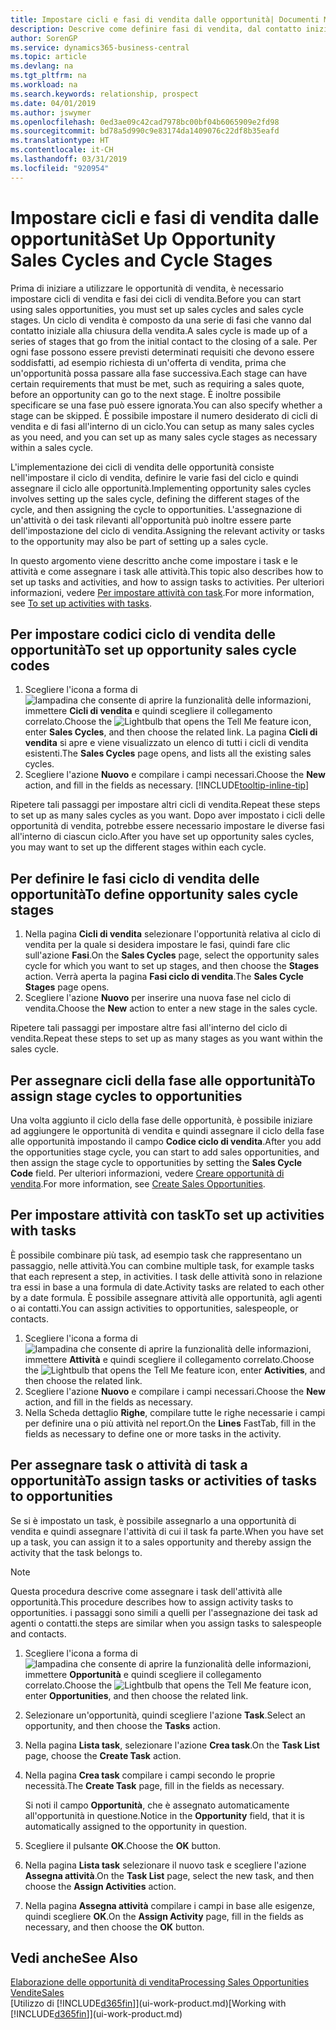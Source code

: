```yaml
---
title: Impostare cicli e fasi di vendita dalle opportunità| Documenti Microsoft
description: Descrive come definire fasi di vendita, dal contatto iniziale alla chiusura, per creare un ciclo di vendita e assegnarlo alle opportunità in Business Central.
author: SorenGP
ms.service: dynamics365-business-central
ms.topic: article
ms.devlang: na
ms.tgt_pltfrm: na
ms.workload: na
ms.search.keywords: relationship, prospect
ms.date: 04/01/2019
ms.author: jswymer
ms.openlocfilehash: 0ed3ae09c42cad7978bc00bf04b6065909e2fd98
ms.sourcegitcommit: bd78a5d990c9e83174da1409076c22df8b35eafd
ms.translationtype: HT
ms.contentlocale: it-CH
ms.lasthandoff: 03/31/2019
ms.locfileid: "920954"
---
```

# <a name="set-up-opportunity-sales-cycles-and-cycle-stages"></a><span data-ttu-id="98423-103">Impostare cicli e fasi di vendita dalle opportunità</span><span class="sxs-lookup"><span data-stu-id="98423-103">Set Up Opportunity Sales Cycles and Cycle Stages</span></span>
<span data-ttu-id="98423-104">Prima di iniziare a utilizzare le opportunità di vendita, è necessario impostare cicli di vendita e fasi dei cicli di vendita.</span><span class="sxs-lookup"><span data-stu-id="98423-104">Before you can start using sales opportunities, you must set up sales cycles and sales cycle stages.</span></span> <span data-ttu-id="98423-105">Un ciclo di vendita è composto da una serie di fasi che vanno dal contatto iniziale alla chiusura della vendita.</span><span class="sxs-lookup"><span data-stu-id="98423-105">A sales cycle is made up of a series of stages that go from the initial contact to the closing of a sale.</span></span> <span data-ttu-id="98423-106">Per ogni fase possono essere previsti determinati requisiti che devono essere soddisfatti, ad esempio richiesta di un'offerta di vendita, prima che un'opportunità possa passare alla fase successiva.</span><span class="sxs-lookup"><span data-stu-id="98423-106">Each stage can have certain requirements that must be met, such as requiring a sales quote, before an opportunity can go to the next stage.</span></span> <span data-ttu-id="98423-107">È inoltre possibile specificare se una fase può essere ignorata.</span><span class="sxs-lookup"><span data-stu-id="98423-107">You can also specify whether a stage can be skipped.</span></span> <span data-ttu-id="98423-108">È possibile impostare il numero desiderato di cicli di vendita e di fasi all'interno di un ciclo.</span><span class="sxs-lookup"><span data-stu-id="98423-108">You can setup as many sales cycles as you need, and you can set up as many sales cycle stages as necessary within a sales cycle.</span></span>

<span data-ttu-id="98423-109">L'implementazione dei cicli di vendita delle opportunità consiste nell'impostare il ciclo di vendita, definire le varie fasi del ciclo e quindi assegnare il ciclo alle opportunità.</span><span class="sxs-lookup"><span data-stu-id="98423-109">Implementing opportunity sales cycles involves setting up the sales cycle, defining the different stages of the cycle, and then assigning the cycle to opportunities.</span></span> <span data-ttu-id="98423-110">L'assegnazione di un'attività o dei task rilevanti all'opportunità può inoltre essere parte dell'impostazione del ciclo di vendita.</span><span class="sxs-lookup"><span data-stu-id="98423-110">Assigning the relevant activity or tasks to the opportunity may also be part of setting up a sales cycle.</span></span>

<span data-ttu-id="98423-111">In questo argomento viene descritto anche come impostare i task e le attività e come assegnare i task alle attività.</span><span class="sxs-lookup"><span data-stu-id="98423-111">This topic also describes how to set up tasks and activities, and how to assign tasks to activities.</span></span> <span data-ttu-id="98423-112">Per ulteriori informazioni, vedere [Per impostare attività con task](marketing-how-setup-opportunity-sales-cycles-stages.md#to-set-up-activities-with-tasks).</span><span class="sxs-lookup"><span data-stu-id="98423-112">For more information, see [To set up activities with tasks](marketing-how-setup-opportunity-sales-cycles-stages.md#to-set-up-activities-with-tasks).</span></span>

## <a name="to-set-up-opportunity-sales-cycle-codes"></a><span data-ttu-id="98423-113">Per impostare codici ciclo di vendita delle opportunità</span><span class="sxs-lookup"><span data-stu-id="98423-113">To set up opportunity sales cycle codes</span></span>
1. <span data-ttu-id="98423-114">Scegliere l'icona a forma di ![lampadina che consente di aprire la funzionalità delle informazioni](media/ui-search/search_small.png "Informazioni sull'operazione che si desidera eseguire"), immettere **Cicli di vendita** e quindi scegliere il collegamento correlato.</span><span class="sxs-lookup"><span data-stu-id="98423-114">Choose the ![Lightbulb that opens the Tell Me feature](media/ui-search/search_small.png "Tell me what you want to do") icon, enter **Sales Cycles**, and then choose the related link.</span></span> <span data-ttu-id="98423-115">La pagina **Cicli di vendita** si apre e viene visualizzato un elenco di tutti i cicli di vendita esistenti.</span><span class="sxs-lookup"><span data-stu-id="98423-115">The **Sales Cycles** page opens, and lists all the existing sales cycles.</span></span>
2. <span data-ttu-id="98423-116">Scegliere l'azione **Nuovo** e compilare i campi necessari.</span><span class="sxs-lookup"><span data-stu-id="98423-116">Choose the **New** action, and fill in the fields as necessary.</span></span> [!INCLUDE[tooltip-inline-tip](includes/tooltip-inline-tip_md.md)]

<span data-ttu-id="98423-117">Ripetere tali passaggi per impostare altri cicli di vendita.</span><span class="sxs-lookup"><span data-stu-id="98423-117">Repeat these steps to set up as many sales cycles as you want.</span></span> <span data-ttu-id="98423-118">Dopo aver impostato i cicli delle opportunità di vendita, potrebbe essere necessario impostare le diverse fasi all'interno di ciascun ciclo.</span><span class="sxs-lookup"><span data-stu-id="98423-118">After you have set up opportunity sales cycles, you may want to set up the different stages within each cycle.</span></span>

## <a name="to-define-opportunity-sales-cycle-stages"></a><span data-ttu-id="98423-119">Per definire le fasi ciclo di vendita delle opportunità</span><span class="sxs-lookup"><span data-stu-id="98423-119">To define opportunity sales cycle stages</span></span>
1. <span data-ttu-id="98423-120">Nella pagina **Cicli di vendita** selezionare l'opportunità relativa al ciclo di vendita per la quale si desidera impostare le fasi, quindi fare clic sull'azione **Fasi**.</span><span class="sxs-lookup"><span data-stu-id="98423-120">On the **Sales Cycles** page, select the opportunity sales cycle for which you want to set up stages, and then choose the **Stages** action.</span></span> <span data-ttu-id="98423-121">Verrà aperta la pagina **Fasi ciclo di vendita**.</span><span class="sxs-lookup"><span data-stu-id="98423-121">The **Sales Cycle Stages** page opens.</span></span>
2. <span data-ttu-id="98423-122">Scegliere l'azione **Nuovo** per inserire una nuova fase nel ciclo di vendita.</span><span class="sxs-lookup"><span data-stu-id="98423-122">Choose the **New** action to enter a new stage in the sales cycle.</span></span>

<span data-ttu-id="98423-123">Ripetere tali passaggi per impostare altre fasi all'interno del ciclo di vendita.</span><span class="sxs-lookup"><span data-stu-id="98423-123">Repeat these steps to set up as many stages as you want within the sales cycle.</span></span>

## <a name="to-assign-stage-cycles-to-opportunities"></a><span data-ttu-id="98423-124">Per assegnare cicli della fase alle opportunità</span><span class="sxs-lookup"><span data-stu-id="98423-124">To assign stage cycles to opportunities</span></span>
<span data-ttu-id="98423-125">Una volta aggiunto il ciclo della fase delle opportunità, è possibile iniziare ad aggiungere le opportunità di vendita e quindi assegnare il ciclo della fase alle opportunità impostando il campo **Codice ciclo di vendita**.</span><span class="sxs-lookup"><span data-stu-id="98423-125">After you add the opportunities stage cycle, you can start to add sales opportunities, and then assign the stage cycle to opportunities by setting the **Sales Cycle Code** field.</span></span> <span data-ttu-id="98423-126">Per ulteriori informazioni, vedere [Creare opportunità di vendita](marketing-how-create-opportunities.md).</span><span class="sxs-lookup"><span data-stu-id="98423-126">For more information, see [Create Sales Opportunities](marketing-how-create-opportunities.md).</span></span>

## <a name="to-set-up-activities-with-tasks"></a><span data-ttu-id="98423-127">Per impostare attività con task</span><span class="sxs-lookup"><span data-stu-id="98423-127">To set up activities with tasks</span></span>
<span data-ttu-id="98423-128">È possibile combinare più task, ad esempio task che rappresentano un passaggio, nelle attività.</span><span class="sxs-lookup"><span data-stu-id="98423-128">You can combine multiple task, for example tasks that each represent a step, in activities.</span></span> <span data-ttu-id="98423-129">I task delle attività sono in relazione tra essi in base a una formula di date.</span><span class="sxs-lookup"><span data-stu-id="98423-129">Activity tasks are related to each other by a date formula.</span></span> <span data-ttu-id="98423-130">È possibile assegnare attività alle opportunità, agli agenti o ai contatti.</span><span class="sxs-lookup"><span data-stu-id="98423-130">You can assign activities to opportunities, salespeople, or contacts.</span></span>

1. <span data-ttu-id="98423-131">Scegliere l'icona a forma di ![lampadina che consente di aprire la funzionalità delle informazioni](media/ui-search/search_small.png "Informazioni sull'operazione che si desidera eseguire"), immettere **Attività** e quindi scegliere il collegamento correlato.</span><span class="sxs-lookup"><span data-stu-id="98423-131">Choose the ![Lightbulb that opens the Tell Me feature](media/ui-search/search_small.png "Tell me what you want to do") icon, enter **Activities**, and then choose the related link.</span></span>
2. <span data-ttu-id="98423-132">Scegliere l'azione **Nuovo** e compilare i campi necessari.</span><span class="sxs-lookup"><span data-stu-id="98423-132">Choose the **New** action, and fill in the fields as necessary.</span></span>
3. <span data-ttu-id="98423-133">Nella Scheda dettaglio **Righe**, compilare tutte le righe necessarie i campi per definire una o più attività nel report.</span><span class="sxs-lookup"><span data-stu-id="98423-133">On the **Lines** FastTab, fill in the fields as necessary to define one or more tasks in the activity.</span></span>

## <a name="to-assign-tasks-or-activities-of-tasks-to-opportunities"></a><span data-ttu-id="98423-134">Per assegnare task o attività di task a opportunità</span><span class="sxs-lookup"><span data-stu-id="98423-134">To assign tasks or activities of tasks to opportunities</span></span>
<span data-ttu-id="98423-135">Se si è impostato un task, è possibile assegnarlo a una opportunità di vendita e quindi assegnare l'attività di cui il task fa parte.</span><span class="sxs-lookup"><span data-stu-id="98423-135">When you have set up a task, you can assign it to a sales opportunity and thereby assign the activity that the task belongs to.</span></span>

> [!NOTE]  
>   <span data-ttu-id="98423-136">Questa procedura descrive come assegnare i task dell'attività alle opportunità.</span><span class="sxs-lookup"><span data-stu-id="98423-136">This procedure describes how to assign activity tasks to opportunities.</span></span> <span data-ttu-id="98423-137">i passaggi sono simili a quelli per l'assegnazione dei task ad agenti o contatti.</span><span class="sxs-lookup"><span data-stu-id="98423-137">the steps are similar when you assign tasks to salespeople and contacts.</span></span>

1. <span data-ttu-id="98423-138">Scegliere l'icona a forma di ![lampadina che consente di aprire la funzionalità delle informazioni](media/ui-search/search_small.png "Informazioni sull'operazione che si desidera eseguire"), immettere **Opportunità** e quindi scegliere il collegamento correlato.</span><span class="sxs-lookup"><span data-stu-id="98423-138">Choose the ![Lightbulb that opens the Tell Me feature](media/ui-search/search_small.png "Tell me what you want to do") icon, enter **Opportunities**, and then choose the related link.</span></span>
2. <span data-ttu-id="98423-139">Selezionare un'opportunità, quindi scegliere l'azione **Task**.</span><span class="sxs-lookup"><span data-stu-id="98423-139">Select an opportunity, and then choose the **Tasks** action.</span></span>
3. <span data-ttu-id="98423-140">Nella pagina **Lista task**, selezionare l'azione **Crea task**.</span><span class="sxs-lookup"><span data-stu-id="98423-140">On the **Task List** page, choose the **Create Task** action.</span></span>
4.  <span data-ttu-id="98423-141">Nella pagina **Crea task** compilare i campi secondo le proprie necessità.</span><span class="sxs-lookup"><span data-stu-id="98423-141">The **Create Task** page, fill in the fields as necessary.</span></span>

    <span data-ttu-id="98423-142">Si noti il campo **Opportunità**, che è assegnato automaticamente all'opportunità in questione.</span><span class="sxs-lookup"><span data-stu-id="98423-142">Notice in the **Opportunity** field, that it is automatically assigned to the opportunity in question.</span></span>
5. <span data-ttu-id="98423-143">Scegliere il pulsante **OK**.</span><span class="sxs-lookup"><span data-stu-id="98423-143">Choose the **OK** button.</span></span>
6. <span data-ttu-id="98423-144">Nella pagina **Lista task** selezionare il nuovo task e scegliere l'azione **Assegna attività**.</span><span class="sxs-lookup"><span data-stu-id="98423-144">On the **Task List** page, select the new task, and then choose the **Assign Activities** action.</span></span>
7. <span data-ttu-id="98423-145">Nella pagina **Assegna attività** compilare i campi in base alle esigenze, quindi scegliere **OK**.</span><span class="sxs-lookup"><span data-stu-id="98423-145">On the **Assign Activity** page, fill in the fields as necessary, and then choose the **OK** button.</span></span>

## <a name="see-also"></a><span data-ttu-id="98423-146">Vedi anche</span><span class="sxs-lookup"><span data-stu-id="98423-146">See Also</span></span>
[<span data-ttu-id="98423-147">Elaborazione delle opportunità di vendita</span><span class="sxs-lookup"><span data-stu-id="98423-147">Processing Sales Opportunities</span></span>](marketing-processing-sales-opportunities.md)  
[<span data-ttu-id="98423-148">Vendite</span><span class="sxs-lookup"><span data-stu-id="98423-148">Sales</span></span>](sales-manage-sales.md)  
<span data-ttu-id="98423-149">[Utilizzo di [!INCLUDE[d365fin](includes/d365fin_md.md)]](ui-work-product.md)</span><span class="sxs-lookup"><span data-stu-id="98423-149">[Working with [!INCLUDE[d365fin](includes/d365fin_md.md)]](ui-work-product.md)</span></span>
